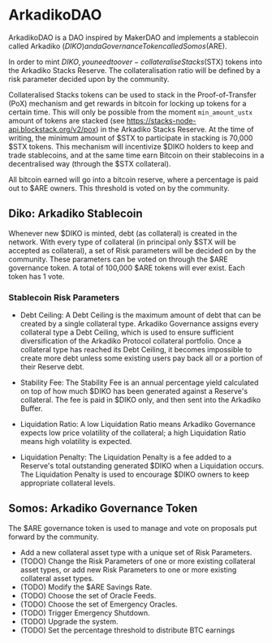 # ArkadikoDAO

ArkadikoDAO is a DAO inspired by MakerDAO and implements a stablecoin called Arkadiko ($DIKO) and a Governance Token called Somos ($ARE).

In order to mint $DIKO, you need to over-collateralise Stacks ($STX) tokens into the Arkadiko Stacks Reserve. The collateralisation ratio will be defined by a risk parameter decided upon by the community.

Collateralised Stacks tokens can be used to stack in the Proof-of-Transfer (PoX) mechanism and get rewards in bitcoin for locking up tokens for a certain time. This will only be possible from the moment `min_amount_ustx` amount of tokens are stacked (see https://stacks-node-api.blockstack.org/v2/pox) in the Arkadiko Stacks Reserve. At the time of writing, the minimum amount of $STX to participate in stacking is 70,000 $STX tokens. This mechanism will incentivize $DIKO holders to keep and trade stablecoins, and at the same time earn Bitcoin on their stablecoins in a decentralised way (through the $STX collateral).

All bitcoin earned will go into a bitcoin reserve, where a percentage is paid out to $ARE owners. This threshold is voted on by the community.

## Diko: Arkadiko Stablecoin

Whenever new $DIKO is minted, debt (as collateral) is created in the network. With every type of collateral (in principal only $STX will be accepted as collateral), a set of Risk parameters will be decided on by the community. These parameters can be voted on through the $ARE governance token. A total of 100,000 $ARE tokens will ever exist. Each token has 1 vote.

### Stablecoin Risk Parameters

- Debt​ ​Ceiling:​ A Debt Ceiling is the maximum amount of debt that can be created by a single collateral type. Arkadiko Governance assigns every collateral type a Debt Ceiling, which is used to ensure sufficient diversification of the Arkadiko Protocol collateral portfolio. Once a collateral type has reached its Debt Ceiling, it becomes impossible to create more debt unless some existing users pay back all or a portion of their Reserve debt.

- Stability​ ​Fee:​ The Stability Fee is an annual percentage yield calculated on top of how much $DIKO has been generated against a Reserve's collateral. The fee is paid in $DIKO only, and then sent into the Arkadiko Buffer.

- Liquidation​ ​Ratio:​ ​A low Liquidation Ratio means Arkadiko Governance expects low price volatility of the collateral; a high Liquidation Ratio means high volatility is expected.

- Liquidation Penalty:​ The Liquidation Penalty is a fee added to a Reserve's total outstanding generated $DIKO when a Liquidation occurs. The Liquidation Penalty is used to encourage $DIKO owners to keep appropriate collateral levels.


## Somos: Arkadiko Governance Token

The $ARE governance token is used to manage and vote on proposals put forward by the community.

- Add a​ ​new​ ​collateral asset ​type with a unique set of Risk Parameters.
- (TODO) Change the Risk Parameters of one or more existing collateral asset types, or add new Risk Parameters to one or more existing collateral asset types.
- (TODO) Modify​ ​the $ARE Savings Rate.
- (TODO) Choose the set of Oracle Feeds.
- (TODO) Choose the set of Emergency Oracles.
- (TODO) Trigger Emergency Shutdown.
- (TODO) Upgrade the system.
- (TODO) Set the percentage threshold to distribute BTC earnings
